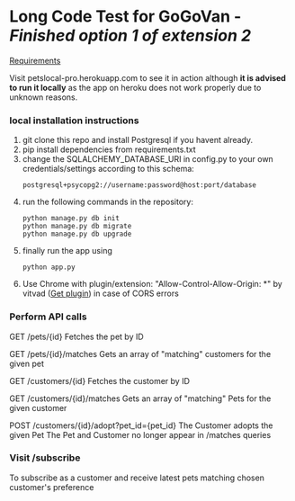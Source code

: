 # Long Code Test for GoGoVan - *Finished option 1 of extension 2* 

[Requirements](https://github.com/gilbertwat/Back-End-Developer-Interview-Questions/blob/master/long-code-test.md)

Visit petslocal-pro.herokuapp.com to see it in action although **it is advised to run it locally** as the app on heroku does not work properly due to unknown reasons.

### local installation instructions

1. git clone this repo and install Postgresql if you havent already.
2. pip install dependencies from requirements.txt
3. change the SQLALCHEMY_DATABASE_URI in config.py to your own credentials/settings according to this schema:
    ```
    postgresql+psycopg2://username:password@host:port/database
    ```
4. run the following commands in the repository:
    ```
    python manage.py db init
    python manage.py db migrate
    python manage.py db upgrade
    ```
5. finally run the app using
    ```
    python app.py
    ```
6. Use Chrome with plugin/extension: "Allow-Control-Allow-Origin: *" by vitvad ([Get plugin](https://chrome.google.com/webstore/detail/allow-control-allow-origi/nlfbmbojpeacfghkpbjhddihlkkiljbi)) in case of CORS errors 

### Perform API calls

GET /pets/{id} Fetches the pet by ID

GET /pets/{id}/matches Gets an array of "matching" customers for the given pet

GET /customers/{id} Fetches the customer by ID

GET /customers/{id}/matches Gets an array of "matching" Pets for the given customer

POST /customers/{id}/adopt?pet_id={pet_id} The Customer adopts the given Pet The Pet and Customer no longer appear in /matches queries

### Visit /subscribe
To subscribe as a customer and receive latest pets matching chosen customer's preference

